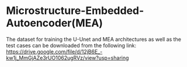 # Microstructure-Embedded-Autoencoder(MEA)
The dataset for training the U-Unet and MEA architectures as well as the test cases can be downloaded from the following link:
https://drive.google.com/file/d/12jB6E_-kw1j_MmGjAZe3rUO1062ugRVz/view?usp=sharing
